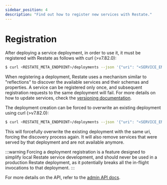 ```yaml
---
sidebar_position: 4
description: "Find out how to register new services with Restate."
---
```


# Registration

After deploying a service deployment, in order to use it, it must be registered with Restate as follows with curl  (>v7.82.0):

```bash
$ curl <RESTATE_META_ENDPOINT>/deployments --json '{"uri": "<SERVICE_ENDPOINT_URI>"}'
```

When registering a deployment, Restate uses a mechanism similar to "reflections" to discover the available services and their schemas and properties. A service can be registered only once, and subsequent registration requests to the same deployment will fail. For more details on how to update services, check the [versioning documentation](/services/upgrades-removal).

The deployment creation can be forced to overwrite an existing deployment using curl (>v7.82.0):

```bash
$ curl <RESTATE_META_ENDPOINT>/deployments --json '{"uri": "<SERVICE_ENDPOINT_URI>", "force": true}'
```

This will forcefully overwrite the existing deployment with the same uri, forcing the discovery process again. It will also remove services that were served by that deployment and are not available anymore.

:::warning
Forcing a deployment registration is a feature designed to simplify local Restate service development, and should never be used in a production Restate deployment, as it potentially breaks all the in-flight invocations to that deployment.
:::

For more details on the API, refer to the [admin API docs](/references/admin-api#tag/deployment/operation/create_deployment).